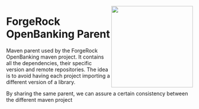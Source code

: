 [<img src="https://raw.githubusercontent.com/ForgeRock/forgerock-logo-dev/master/forgerock-logo-dev.png" align="right" width="220px"/>](https://developer.forgerock.com/)

ForgeRock OpenBanking Parent
============================

Maven parent used by the ForgeRock OpenBanking maven project.
It contains all the dependencies, their specific version and remote repositories.
The idea is to avoid having each project importing a different version of a library.

By sharing the same parent, we can assure a certain consistency between the different maven project